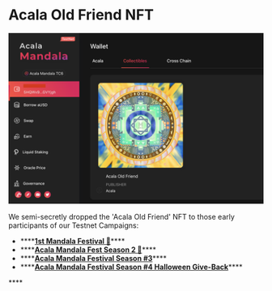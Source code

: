 # Acala Old Friend NFT

![](../../.gitbook/assets/screen-shot-2021-04-18-at-10.58.36-am.png)

We semi-secretly dropped the 'Acala Old Friend' NFT to those early participants of our Testnet Campaigns:

* \*\*\*\*[**1st Mandala Festival 🎉**](https://medium.com/acalanetwork/mandala-festival-prize-drops-3ae68df0dfa6)\*\*\*\*
* \*\*\*\*[**Acala Mandala Fest Season 2 🎉**](https://medium.com/acalanetwork/acala-mandala-fest-season-2-prize-drops-81b649324310)\*\*\*\*
* \*\*\*\*[**Acala Mandala Festival Season \#3**](https://medium.com/acalanetwork/acala-mandala-festival-season-3-d0a6f155c154)\*\*\*\*
* \*\*\*\*[**Acala Mandala Festival Season \#4 Halloween Give-Back**](https://medium.com/acalanetwork/acala-mandala-festival-season-4-halloween-give-back-d9b073f1fecc)\*\*\*\*

\*\*\*\*

